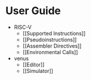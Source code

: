 # User Guide

* RISC-V
    * [[Supported Instructions]]
    * [[Pseudoinstructions]]
    * [[Assembler Directives]]
    * [[Environmental Calls]]
* venus
    * [[Editor]]
    * [[Simulator]]
